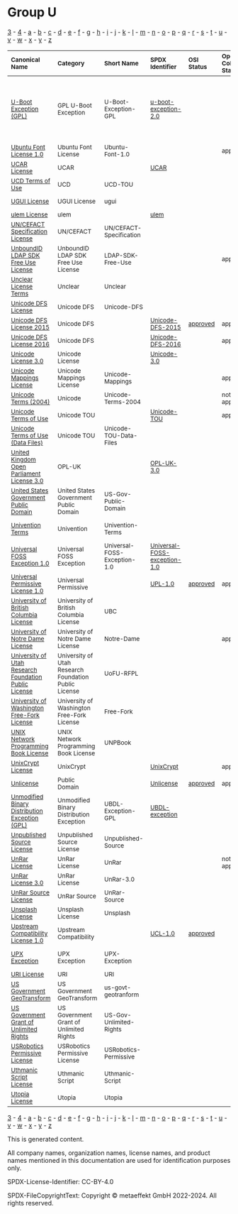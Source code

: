 # Group U

[3](../[3]/README.md) -
[4](../[4]/README.md) -
[a](../[a]/README.md) - 
[b](../[b]/README.md) - 
[c](../[c]/README.md) - 
[d](../[d]/README.md) - 
[e](../[e]/README.md) - 
[f](../[f]/README.md) - 
[g](../[g]/README.md) - 
[h](../[h]/README.md) - 
[i](../[i]/README.md) - 
[j](../[j]/README.md) - 
[k](../[k]/README.md) - 
[l](../[l]/README.md) - 
[m](../[m]/README.md) - 
[n](../[n]/README.md) - 
[o](../[o]/README.md) - 
[p](../[p]/README.md) - 
[q](../[q]/README.md) - 
[r](../[r]/README.md) - 
[s](../[s]/README.md) - 
[t](../[t]/README.md) - 
[u](../[u]/README.md) - 
[v](../[v]/README.md) - 
[w](../[w]/README.md) - 
[x](../[x]/README.md) - 
[y](../[y]/README.md) - 
[z](../[z]/README.md)

|<sup>Canonical Name</sup>|<sup>Category</sup>|<sup>Short Name</sup>|<sup>SPDX Identifier</sup>|<sup>OSI Status</sup>|<sup>Open CoDE Status</sup>|<sup>ScanCode</sup>|<sup>Matched ScanCode</sup>|<sup>Type</sup>|
| :-- | :-- | :-- | :-- | :-- | :-- | :-- | :-- | :-- |
|<sup><a name="U-Boot-Exception-(GPL)">[U-Boot Exception (GPL)]([ub]/U-Boot-Exception-(GPL).yaml)</a></sup>|<sup>GPL U-Boot Exception</sup>|<sup>U-Boot-Exception-GPL</sup>|<sup>[u-boot-exception-2.0](https://spdx.org/licenses/u-boot-exception-2.0.html)</sup>| | |<sup>[u-boot-exception-2.0](https://github.com/nexB/scancode-toolkit/blob/develop/src/licensedcode/data/licenses/u-boot-exception-2.0.LICENSE)</sup>|<sup>gpl-2.0 WITH u-boot-exception-2.0, gpl-2.0-plus WITH u-boot-exception-2.0</sup>|<sup>exception</sup>|
|<sup><a name="Ubuntu-Font-License-1.0">[Ubuntu Font License 1.0]([ub]/Ubuntu-Font-License-1.0.yaml)</a></sup>|<sup>Ubuntu Font License</sup>|<sup>Ubuntu-Font-1.0</sup>| | |<sup>approved</sup>|<sup>[ubuntu-font-1.0](https://github.com/nexB/scancode-toolkit/blob/develop/src/licensedcode/data/licenses/ubuntu-font-1.0.LICENSE)</sup>|<sup>[ubuntu-font-1.0](https://github.com/nexB/scancode-toolkit/blob/develop/src/licensedcode/data/licenses/ubuntu-font-1.0.LICENSE)</sup>|<sup>terms</sup>|
|<sup><a name="UCAR-License">[UCAR License]([uc]/UCAR-License.yaml)</a></sup>|<sup>UCAR</sup>|<sup> </sup>|<sup>[UCAR](https://spdx.org/licenses/UCAR.html)</sup>| | |<sup>[ucar](https://github.com/nexB/scancode-toolkit/blob/develop/src/licensedcode/data/licenses/ucar.LICENSE)</sup>|<sup>[ucar](https://github.com/nexB/scancode-toolkit/blob/develop/src/licensedcode/data/licenses/ucar.LICENSE)</sup>|<sup>terms</sup>|
|<sup><a name="UCD-Terms-of-Use">[UCD Terms of Use]([uc]/UCD-Terms-of-Use.yaml)</a></sup>|<sup>UCD</sup>|<sup>UCD-TOU</sup>| | | | |<sup>[unicode-mappings](https://github.com/nexB/scancode-toolkit/blob/develop/src/licensedcode/data/licenses/unicode-mappings.LICENSE)</sup>|<sup>terms</sup>|
|<sup><a name="UGUI-License">[UGUI License]([ug]/UGUI-License.yaml)</a></sup>|<sup>UGUI License</sup>|<sup>ugui</sup>| | | |<sup>[ugui](https://github.com/nexB/scancode-toolkit/blob/develop/src/licensedcode/data/licenses/ugui.LICENSE)</sup>|<sup>[other-permissive](https://github.com/nexB/scancode-toolkit/blob/develop/src/licensedcode/data/licenses/other-permissive.LICENSE)</sup>|<sup>terms</sup>|
|<sup><a name="ulem-License">[ulem License]([ul]/ulem-License.yaml)</a></sup>|<sup>ulem</sup>|<sup> </sup>|<sup>[ulem](https://spdx.org/licenses/ulem.html)</sup>| | |<sup>[ulem](https://github.com/nexB/scancode-toolkit/blob/develop/src/licensedcode/data/licenses/ulem.LICENSE)</sup>| |<sup>terms</sup>|
|<sup><a name="UNCEFACT-Specification-License">[UN/CEFACT Specification License]([un]/UNCEFACT-Specification-License.yaml)</a></sup>|<sup>UN/CEFACT</sup>|<sup>UN/CEFACT-Specification</sup>| | | | |<sup>[ietf](https://github.com/nexB/scancode-toolkit/blob/develop/src/licensedcode/data/licenses/ietf.LICENSE)</sup>|<sup>terms</sup>|
|<sup><a name="UnboundID-LDAP-SDK-Free-Use-License">[UnboundID LDAP SDK Free Use License]([un]/UnboundID-LDAP-SDK-Free-Use-License.yaml)</a></sup>|<sup>UnboundID LDAP SDK Free Use License</sup>|<sup>LDAP-SDK-Free-Use</sup>| | |<sup>approved</sup>|<sup>[ldap-sdk-free-use](https://github.com/nexB/scancode-toolkit/blob/develop/src/licensedcode/data/licenses/ldap-sdk-free-use.LICENSE)</sup>|<sup>[ldap-sdk-free-use](https://github.com/nexB/scancode-toolkit/blob/develop/src/licensedcode/data/licenses/ldap-sdk-free-use.LICENSE)</sup>|<sup>terms</sup>|
|<sup><a name="Unclear-License-Terms">[Unclear License Terms]([un]/Unclear-License-Terms.yaml)</a></sup>|<sup>Unclear</sup>|<sup>Unclear</sup>| | | | | |<sup>terms</sup>|
|<sup><a name="Unicode-DFS-License">[Unicode DFS License]([un]/Unicode-DFS-License.yaml)</a></sup>|<sup>Unicode DFS</sup>|<sup>Unicode-DFS</sup>| | | |<sup>[unicode](https://github.com/nexB/scancode-toolkit/blob/develop/src/licensedcode/data/licenses/unicode.LICENSE)</sup>|<sup>[unicode](https://github.com/nexB/scancode-toolkit/blob/develop/src/licensedcode/data/licenses/unicode.LICENSE)</sup>|<sup>terms</sup>|
|<sup><a name="Unicode-DFS-License-2015">[Unicode DFS License 2015]([un]/Unicode-DFS-License-2015.yaml)</a></sup>|<sup>Unicode DFS</sup>|<sup> </sup>|<sup>[Unicode-DFS-2015](https://spdx.org/licenses/Unicode-DFS-2015.html)</sup>|<sup>[approved](https://opensource.org/licenses/?ls=Unicode-DFS-2015)</sup>|<sup>approved</sup>|<sup>[unicode-dfs-2015](https://github.com/nexB/scancode-toolkit/blob/develop/src/licensedcode/data/licenses/unicode-dfs-2015.LICENSE)</sup>|<sup>[unicode-dfs-2015](https://github.com/nexB/scancode-toolkit/blob/develop/src/licensedcode/data/licenses/unicode-dfs-2015.LICENSE)</sup>|<sup>terms</sup>|
|<sup><a name="Unicode-DFS-License-2016">[Unicode DFS License 2016]([un]/Unicode-DFS-License-2016.yaml)</a></sup>|<sup>Unicode DFS</sup>|<sup> </sup>|<sup>[Unicode-DFS-2016](https://spdx.org/licenses/Unicode-DFS-2016.html)</sup>| |<sup>approved</sup>|<sup>[unicode-dfs-2016](https://github.com/nexB/scancode-toolkit/blob/develop/src/licensedcode/data/licenses/unicode-dfs-2016.LICENSE)</sup>|<sup>[unicode-dfs-2016](https://github.com/nexB/scancode-toolkit/blob/develop/src/licensedcode/data/licenses/unicode-dfs-2016.LICENSE)</sup>|<sup>terms</sup>|
|<sup><a name="Unicode-License-3.0">[Unicode License 3.0]([un]/Unicode-License-3.0.yaml)</a></sup>|<sup>Unicode License</sup>|<sup> </sup>|<sup>[Unicode-3.0](https://spdx.org/licenses/Unicode-3.0.html)</sup>| | |<sup>[unicode-v3](https://github.com/nexB/scancode-toolkit/blob/develop/src/licensedcode/data/licenses/unicode-v3.LICENSE)</sup>|<sup>[unicode](https://github.com/nexB/scancode-toolkit/blob/develop/src/licensedcode/data/licenses/unicode.LICENSE)</sup>|<sup>terms</sup>|
|<sup><a name="Unicode-Mappings-License">[Unicode Mappings License]([un]/Unicode-Mappings-License.yaml)</a></sup>|<sup>Unicode Mappings License</sup>|<sup>Unicode-Mappings</sup>| | |<sup>approved</sup>|<sup>[unicode-mappings](https://github.com/nexB/scancode-toolkit/blob/develop/src/licensedcode/data/licenses/unicode-mappings.LICENSE)</sup>|<sup>[unicode-mappings](https://github.com/nexB/scancode-toolkit/blob/develop/src/licensedcode/data/licenses/unicode-mappings.LICENSE)</sup>|<sup>terms</sup>|
|<sup><a name="Unicode-Terms-(2004)">[Unicode Terms (2004)]([un]/Unicode-Terms-(2004).yaml)</a></sup>|<sup>Unicode</sup>|<sup>Unicode-Terms-2004</sup>| | |<sup>not approved</sup>| |<sup>[unicode-mappings](https://github.com/nexB/scancode-toolkit/blob/develop/src/licensedcode/data/licenses/unicode-mappings.LICENSE)</sup>|<sup>terms</sup>|
|<sup><a name="Unicode-Terms-of-Use">[Unicode Terms of Use]([un]/Unicode-Terms-of-Use.yaml)</a></sup>|<sup>Unicode TOU</sup>|<sup> </sup>|<sup>[Unicode-TOU](https://spdx.org/licenses/Unicode-TOU.html)</sup>| |<sup>approved</sup>|<sup>[unicode-tou](https://github.com/nexB/scancode-toolkit/blob/develop/src/licensedcode/data/licenses/unicode-tou.LICENSE)</sup>|<sup>[unicode-tou](https://github.com/nexB/scancode-toolkit/blob/develop/src/licensedcode/data/licenses/unicode-tou.LICENSE)</sup>|<sup>terms</sup>|
|<sup><a name="Unicode-Terms-of-Use-(Data-Files)">[Unicode Terms of Use (Data Files)]([un]/Unicode-Terms-of-Use-(Data-Files).yaml)</a></sup>|<sup>Unicode TOU</sup>|<sup>Unicode-TOU-Data-Files</sup>| | | | |<sup>[unicode-tou](https://github.com/nexB/scancode-toolkit/blob/develop/src/licensedcode/data/licenses/unicode-tou.LICENSE)</sup>|<sup>terms</sup>|
|<sup><a name="United-Kingdom-Open-Parliament-License-3.0">[United Kingdom Open Parliament License 3.0]([un]/United-Kingdom-Open-Parliament-License-3.0.yaml)</a></sup>|<sup>OPL-UK</sup>|<sup> </sup>|<sup>[OPL-UK-3.0](https://spdx.org/licenses/OPL-UK-3.0.html)</sup>| | |<sup>[opl-uk-3.0](https://github.com/nexB/scancode-toolkit/blob/develop/src/licensedcode/data/licenses/opl-uk-3.0.LICENSE)</sup>|<sup>[opl-uk-3.0](https://github.com/nexB/scancode-toolkit/blob/develop/src/licensedcode/data/licenses/opl-uk-3.0.LICENSE)</sup>|<sup>terms</sup>|
|<sup><a name="United-States-Government-Public-Domain">[United States Government Public Domain]([un]/United-States-Government-Public-Domain.yaml)</a></sup>|<sup>United States Government Public Domain</sup>|<sup>US-Gov-Public-Domain</sup>| | | |<sup>[us-govt-public-domain](https://github.com/nexB/scancode-toolkit/blob/develop/src/licensedcode/data/licenses/us-govt-public-domain.LICENSE)</sup>|<sup>[us-govt-public-domain](https://github.com/nexB/scancode-toolkit/blob/develop/src/licensedcode/data/licenses/us-govt-public-domain.LICENSE)</sup>|<sup>terms</sup>|
|<sup><a name="Univention-Terms">[Univention Terms]([un]/Univention-Terms.yaml)</a></sup>|<sup>Univention</sup>|<sup>Univention-Terms</sup>| | | | |<sup>agpl-3.0 OR commercial-license</sup>|<sup>terms</sup>|
|<sup><a name="Universal-FOSS-Exception-1.0">[Universal FOSS Exception 1.0]([un]/Universal-FOSS-Exception-1.0.yaml)</a></sup>|<sup>Universal FOSS Exception</sup>|<sup>Universal-FOSS-Exception-1.0</sup>|<sup>[Universal-FOSS-exception-1.0](https://spdx.org/licenses/Universal-FOSS-exception-1.0.html)</sup>| | |<sup>[universal-foss-exception-1.0](https://github.com/nexB/scancode-toolkit/blob/develop/src/licensedcode/data/licenses/universal-foss-exception-1.0.LICENSE)</sup>|<sup>[universal-foss-exception-1.0](https://github.com/nexB/scancode-toolkit/blob/develop/src/licensedcode/data/licenses/universal-foss-exception-1.0.LICENSE)</sup>|<sup>exception</sup>|
|<sup><a name="Universal-Permissive-License-1.0">[Universal Permissive License 1.0]([un]/Universal-Permissive-License-1.0.yaml)</a></sup>|<sup>Universal Permissive</sup>|<sup> </sup>|<sup>[UPL-1.0](https://spdx.org/licenses/UPL-1.0.html)</sup>|<sup>[approved](https://opensource.org/licenses/?ls=UPL)</sup>|<sup>approved</sup>|<sup>[upl-1.0](https://github.com/nexB/scancode-toolkit/blob/develop/src/licensedcode/data/licenses/upl-1.0.LICENSE)</sup>|<sup>[upl-1.0](https://github.com/nexB/scancode-toolkit/blob/develop/src/licensedcode/data/licenses/upl-1.0.LICENSE)</sup>|<sup>terms</sup>|
|<sup><a name="University-of-British-Columbia-License">[University of British Columbia License]([un]/University-of-British-Columbia-License.yaml)</a></sup>|<sup>University of British Columbia License</sup>|<sup>UBC</sup>| | | |<sup>[ubc](https://github.com/nexB/scancode-toolkit/blob/develop/src/licensedcode/data/licenses/ubc.LICENSE)</sup>|<sup>[ubc](https://github.com/nexB/scancode-toolkit/blob/develop/src/licensedcode/data/licenses/ubc.LICENSE)</sup>|<sup>terms</sup>|
|<sup><a name="University-of-Notre-Dame-License">[University of Notre Dame License]([un]/University-of-Notre-Dame-License.yaml)</a></sup>|<sup>University of Notre Dame License</sup>|<sup>Notre-Dame</sup>| | |<sup>approved</sup>|<sup>[notre-dame](https://github.com/nexB/scancode-toolkit/blob/develop/src/licensedcode/data/licenses/notre-dame.LICENSE)</sup>|<sup>[notre-dame](https://github.com/nexB/scancode-toolkit/blob/develop/src/licensedcode/data/licenses/notre-dame.LICENSE)</sup>|<sup>terms</sup>|
|<sup><a name="University-of-Utah-Research-Foundation-Public-License">[University of Utah Research Foundation Public License]([un]/University-of-Utah-Research-Foundation-Public-License.yaml)</a></sup>|<sup>University of Utah Research Foundation Public License</sup>|<sup>UoFU-RFPL</sup>| | | |<sup>[uofu-rfpl](https://github.com/nexB/scancode-toolkit/blob/develop/src/licensedcode/data/licenses/uofu-rfpl.LICENSE)</sup>|<sup>[uofu-rfpl](https://github.com/nexB/scancode-toolkit/blob/develop/src/licensedcode/data/licenses/uofu-rfpl.LICENSE)</sup>|<sup>terms</sup>|
|<sup><a name="University-of-Washington-Free-Fork-License">[University of Washington Free-Fork License]([un]/University-of-Washington-Free-Fork-License.yaml)</a></sup>|<sup>University of Washington Free-Fork License</sup>|<sup>Free-Fork</sup>| | | |<sup>[free-fork](https://github.com/nexB/scancode-toolkit/blob/develop/src/licensedcode/data/licenses/free-fork.LICENSE)</sup>|<sup>[free-fork](https://github.com/nexB/scancode-toolkit/blob/develop/src/licensedcode/data/licenses/free-fork.LICENSE)</sup>|<sup>terms</sup>|
|<sup><a name="UNIX-Network-Programming-Book-License">[UNIX Network Programming Book License]([un]/UNIX-Network-Programming-Book-License.yaml)</a></sup>|<sup>UNIX Network Programming Book License</sup>|<sup>UNPBook</sup>| | | |<sup>[unpbook](https://github.com/nexB/scancode-toolkit/blob/develop/src/licensedcode/data/licenses/unpbook.LICENSE)</sup>|<sup>[unpbook](https://github.com/nexB/scancode-toolkit/blob/develop/src/licensedcode/data/licenses/unpbook.LICENSE)</sup>|<sup>terms</sup>|
|<sup><a name="UnixCrypt-License">[UnixCrypt License]([un]/UnixCrypt-License.yaml)</a></sup>|<sup>UnixCrypt</sup>|<sup> </sup>|<sup>[UnixCrypt](https://spdx.org/licenses/UnixCrypt.html)</sup>| |<sup>approved</sup>|<sup>[unixcrypt](https://github.com/nexB/scancode-toolkit/blob/develop/src/licensedcode/data/licenses/unixcrypt.LICENSE)</sup>|<sup>[unixcrypt](https://github.com/nexB/scancode-toolkit/blob/develop/src/licensedcode/data/licenses/unixcrypt.LICENSE)</sup>|<sup>terms</sup>|
|<sup><a name="Unlicense">[Unlicense]([un]/Unlicense.yaml)</a></sup>|<sup>Public Domain</sup>|<sup> </sup>|<sup>[Unlicense](https://spdx.org/licenses/Unlicense.html)</sup>|<sup>[approved](https://opensource.org/licenses/?ls=unlicense)</sup>|<sup>approved</sup>|<sup>[unlicense](https://github.com/nexB/scancode-toolkit/blob/develop/src/licensedcode/data/licenses/unlicense.LICENSE)</sup>|<sup>[unlicense](https://github.com/nexB/scancode-toolkit/blob/develop/src/licensedcode/data/licenses/unlicense.LICENSE)</sup>|<sup>terms</sup>|
|<sup><a name="Unmodified-Binary-Distribution-Exception-(GPL)">[Unmodified Binary Distribution Exception (GPL)]([un]/Unmodified-Binary-Distribution-Exception-(GPL).yaml)</a></sup>|<sup>Unmodified Binary Distribution Exception</sup>|<sup>UBDL-Exception-GPL</sup>|<sup>[UBDL-exception](https://spdx.org/licenses/UBDL-exception.html)</sup>| | |<sup>[ubdl](https://github.com/nexB/scancode-toolkit/blob/develop/src/licensedcode/data/licenses/ubdl.LICENSE)</sup>|<sup>[ubdl](https://github.com/nexB/scancode-toolkit/blob/develop/src/licensedcode/data/licenses/ubdl.LICENSE)</sup>|<sup>exception</sup>|
|<sup><a name="Unpublished-Source-License">[Unpublished Source License]([un]/Unpublished-Source-License.yaml)</a></sup>|<sup>Unpublished Source License</sup>|<sup>Unpublished-Source</sup>| | | |<sup>[unpublished-source](https://github.com/nexB/scancode-toolkit/blob/develop/src/licensedcode/data/licenses/unpublished-source.LICENSE)</sup>|<sup>[unpublished-source](https://github.com/nexB/scancode-toolkit/blob/develop/src/licensedcode/data/licenses/unpublished-source.LICENSE)</sup>|<sup>terms</sup>|
|<sup><a name="UnRar-License">[UnRar License]([un]/UnRar-License.yaml)</a></sup>|<sup>UnRar License</sup>|<sup>UnRar</sup>| | |<sup>not approved</sup>|<sup>[unrar](https://github.com/nexB/scancode-toolkit/blob/develop/src/licensedcode/data/licenses/unrar.LICENSE)</sup>|<sup>[unrar](https://github.com/nexB/scancode-toolkit/blob/develop/src/licensedcode/data/licenses/unrar.LICENSE)</sup>|<sup>terms</sup>|
|<sup><a name="UnRar-License-3.0">[UnRar License 3.0]([un]/UnRar-License-3.0.yaml)</a></sup>|<sup>UnRar License</sup>|<sup>UnRar-3.0</sup>| | | |<sup>[unrar-v3](https://github.com/nexB/scancode-toolkit/blob/develop/src/licensedcode/data/licenses/unrar-v3.LICENSE)</sup>|<sup>[unrar-v3](https://github.com/nexB/scancode-toolkit/blob/develop/src/licensedcode/data/licenses/unrar-v3.LICENSE)</sup>|<sup>terms</sup>|
|<sup><a name="UnRar-Source-License">[UnRar Source License]([un]/UnRar-Source-License.yaml)</a></sup>|<sup>UnRar Source</sup>|<sup>UnRar-Source</sup>| | | | |<sup>[unrar](https://github.com/nexB/scancode-toolkit/blob/develop/src/licensedcode/data/licenses/unrar.LICENSE)</sup>|<sup>terms</sup>|
|<sup><a name="Unsplash-License">[Unsplash License]([un]/Unsplash-License.yaml)</a></sup>|<sup>Unsplash License</sup>|<sup>Unsplash</sup>| | | |<sup>[unsplash](https://github.com/nexB/scancode-toolkit/blob/develop/src/licensedcode/data/licenses/unsplash.LICENSE)</sup>|<sup>[unsplash](https://github.com/nexB/scancode-toolkit/blob/develop/src/licensedcode/data/licenses/unsplash.LICENSE)</sup>|<sup>terms</sup>|
|<sup><a name="Upstream-Compatibility-License-1.0">[Upstream Compatibility License 1.0]([up]/Upstream-Compatibility-License-1.0.yaml)</a></sup>|<sup>Upstream Compatibility</sup>|<sup> </sup>|<sup>[UCL-1.0](https://spdx.org/licenses/UCL-1.0.html)</sup>|<sup>[approved](https://opensource.org/licenses/?ls=UCL-1.0)</sup>| |<sup>[ucl-1.0](https://github.com/nexB/scancode-toolkit/blob/develop/src/licensedcode/data/licenses/ucl-1.0.LICENSE)</sup>|<sup>[ucl-1.0](https://github.com/nexB/scancode-toolkit/blob/develop/src/licensedcode/data/licenses/ucl-1.0.LICENSE)</sup>|<sup>terms</sup>|
|<sup><a name="UPX-Exception">[UPX Exception]([up]/UPX-Exception.yaml)</a></sup>|<sup>UPX Exception</sup>|<sup>UPX-Exception</sup>| | | |<sup>[upx-exception-2.0-plus](https://github.com/nexB/scancode-toolkit/blob/develop/src/licensedcode/data/licenses/upx-exception-2.0-plus.LICENSE)</sup>|<sup>[upx-exception-2.0-plus](https://github.com/nexB/scancode-toolkit/blob/develop/src/licensedcode/data/licenses/upx-exception-2.0-plus.LICENSE)</sup>|<sup>exception</sup>|
|<sup><a name="URI-License">[URI License]([ur]/URI-License.yaml)</a></sup>|<sup>URI</sup>|<sup>URI</sup>| | | | |<sup>[netcdf](https://github.com/nexB/scancode-toolkit/blob/develop/src/licensedcode/data/licenses/netcdf.LICENSE)</sup>|<sup>terms</sup>|
|<sup><a name="US-Government-GeoTransform">[US Government GeoTransform]([us]/US-Government-GeoTransform.yaml)</a></sup>|<sup>US Government GeoTransform</sup>|<sup>us-govt-geotranform</sup>| | | |<sup>[us-govt-geotranform](https://github.com/nexB/scancode-toolkit/blob/develop/src/licensedcode/data/licenses/us-govt-geotranform.LICENSE)</sup>|<sup>[us-govt-geotranform](https://github.com/nexB/scancode-toolkit/blob/develop/src/licensedcode/data/licenses/us-govt-geotranform.LICENSE)</sup>|<sup>terms</sup>|
|<sup><a name="US-Government-Grant-of-Unlimited-Rights">[US Government Grant of Unlimited Rights]([us]/US-Government-Grant-of-Unlimited-Rights.yaml)</a></sup>|<sup>US Government Grant of Unlimited Rights</sup>|<sup>US-Gov-Unlimited-Rights</sup>| | | |<sup>[us-govt-unlimited-rights](https://github.com/nexB/scancode-toolkit/blob/develop/src/licensedcode/data/licenses/us-govt-unlimited-rights.LICENSE)</sup>|<sup>[us-govt-unlimited-rights](https://github.com/nexB/scancode-toolkit/blob/develop/src/licensedcode/data/licenses/us-govt-unlimited-rights.LICENSE)</sup>|<sup>terms</sup>|
|<sup><a name="USRobotics-Permissive-License">[USRobotics Permissive License]([us]/USRobotics-Permissive-License.yaml)</a></sup>|<sup>USRobotics Permissive License</sup>|<sup>USRobotics-Permissive</sup>| | | |<sup>[usrobotics-permissive](https://github.com/nexB/scancode-toolkit/blob/develop/src/licensedcode/data/licenses/usrobotics-permissive.LICENSE)</sup>|<sup>[usrobotics-permissive](https://github.com/nexB/scancode-toolkit/blob/develop/src/licensedcode/data/licenses/usrobotics-permissive.LICENSE)</sup>|<sup>terms</sup>|
|<sup><a name="Uthmanic-Script-License">[Uthmanic Script License]([ut]/Uthmanic-Script-License.yaml)</a></sup>|<sup>Uthmanic Script</sup>|<sup>Uthmanic-Script</sup>| | | |<sup>[kfgqpc-uthmanic-script-hafs](https://github.com/nexB/scancode-toolkit/blob/develop/src/licensedcode/data/licenses/kfgqpc-uthmanic-script-hafs.LICENSE)</sup>|<sup>[kfgqpc-uthmanic-script-hafs](https://github.com/nexB/scancode-toolkit/blob/develop/src/licensedcode/data/licenses/kfgqpc-uthmanic-script-hafs.LICENSE)</sup>|<sup>terms</sup>|
|<sup><a name="Utopia-License">[Utopia License]([ut]/Utopia-License.yaml)</a></sup>|<sup>Utopia</sup>|<sup>Utopia</sup>| | | |<sup>[utopia](https://github.com/nexB/scancode-toolkit/blob/develop/src/licensedcode/data/licenses/utopia.LICENSE)</sup>|<sup>[utopia](https://github.com/nexB/scancode-toolkit/blob/develop/src/licensedcode/data/licenses/utopia.LICENSE)</sup>|<sup>terms</sup>|

[3](../[3]/README.md) -
[4](../[4]/README.md) -
[a](../[a]/README.md) - 
[b](../[b]/README.md) - 
[c](../[c]/README.md) - 
[d](../[d]/README.md) - 
[e](../[e]/README.md) - 
[f](../[f]/README.md) - 
[g](../[g]/README.md) - 
[h](../[h]/README.md) - 
[i](../[i]/README.md) - 
[j](../[j]/README.md) - 
[k](../[k]/README.md) - 
[l](../[l]/README.md) - 
[m](../[m]/README.md) - 
[n](../[n]/README.md) - 
[o](../[o]/README.md) - 
[p](../[p]/README.md) - 
[q](../[q]/README.md) - 
[r](../[r]/README.md) - 
[s](../[s]/README.md) - 
[t](../[t]/README.md) - 
[u](../[u]/README.md) - 
[v](../[v]/README.md) - 
[w](../[w]/README.md) - 
[x](../[x]/README.md) - 
[y](../[y]/README.md) - 
[z](../[z]/README.md)


This is generated content.

All company names, organization names, license names, and product names mentioned in this documentation are used for identification purposes only.

SPDX-License-Identifier: CC-BY-4.0

SPDX-FileCopyrightText: Copyright © metaeffekt GmbH 2022-2024. All rights reserved.
